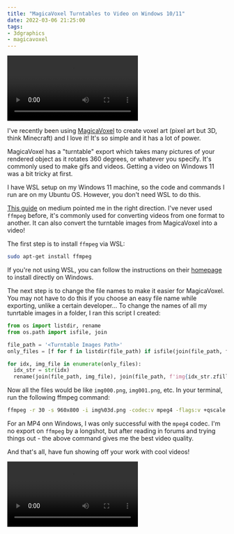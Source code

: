 ```yaml
---
title: "MagicaVoxel Turntables to Video on Windows 10/11"
date: 2022-03-06 21:25:00
tags:
- 3dgraphics
- magicavoxel
---
```


![Voxel models of chicken and chicks](chicken1.mp4)

I've recently been using <a href="https://ephtracy.github.io/" target="_blank" rel="noopener nofollow noreferrer">MagicaVoxel</a> to create voxel art (pixel art but 3D, think Minecraft) and I love it! It's so simple and it has a lot of power.

MagicaVoxel has a "turntable" export which takes many pictures of your rendered object as it rotates 360 degrees, or whatever you specify. It's commonly used to make gifs and videos. Getting a video on Windows 11 was a bit tricky at first.

I have WSL setup on my Windows 11 machine, so the code and commands I run are on my Ubuntu OS. However, you don't need WSL to do this.

<a href="https://medium.com/tech-notes-and-geek-stuff/voxel-art-4f8ee761a3ab" target="_blank" rel="noopener nofollow noreferrer">This guide</a> on medium pointed me in the right direction. I've never used `ffmpeg` before, it's commonly used for converting videos from one format to another. It can also convert the turntable images from MagicaVoxel into a video!

The first step is to install `ffmpeg` via WSL:

```bash
sudo apt-get install ffmpeg
```

If you're not using WSL, you can follow the instructions on their <a href="https://www.ffmpeg.org/" target="_blank" rel="noopener nofollow noreferrer">homepage</a> to install directly on Windows.

The next step is to change the file names to make it easier for MagicaVoxel. You may not have to do this if you choose an easy file name while exporting, unlike a certain developer... To change the names of all my tunrtable images in a folder, I ran this script I created:

```python
from os import listdir, rename
from os.path import isfile, join

file_path = '<Turntable Images Path>'
only_files = [f for f in listdir(file_path) if isfile(join(file_path, f))]

for idx, img_file in enumerate(only_files):
  idx_str = str(idx)
  rename(join(file_path, img_file), join(file_path, f'img{idx_str.zfill(3)}.png'))
```

Now all the files would be like `img000.png`, `img001.png`, etc. In your terminal, run the following ffmpeg command:

```bash
ffmpeg -r 30 -s 960x800 -i img%03d.png -codec:v mpeg4 -flags:v +qscale -global_quality:v 0 -codec:a libmp3lame nintendoswitch.mp4
```

For an MP4 onn Windows, I was only successful with the `mpeg4` codec. I'm no export on `ffmpeg` by a longshot, but after reading in forums and trying things out - the above command gives me the best video quality.

And that's all, have fun showing off your work with cool videos!

![Nintendo Switch](./nintendoswitch.mp4)
